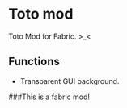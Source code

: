 # Toto mod

Toto Mod for Fabric. >_<

## Functions
- Transparent GUI background.

###This is a fabric mod!
